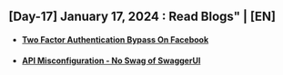 <h2> [Day-17] January 17, 2024 : Read Blogs" | [EN] </h2> 

#### [<ul><li>Two Factor Authentication Bypass On Facebook</li></ul>](https://medium.com/pentesternepal/two-factor-authentication-bypass-on-facebook-3f4ac3ea139c)

#### [<ul><li>API Misconfiguration - No Swag of SwaggerUI</li></ul>](https://shahjerry33.medium.com/api-misconfiguration-no-swag-of-swaggerui-9b43135346be)